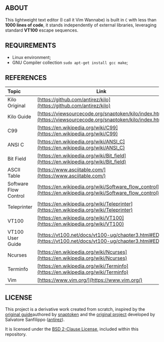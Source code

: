 ## ABOUT

This lightweight text editor (I call it Vim Wannabe) is built in `C` with less than
**1000 lines of code**, it stands independently of external libraries, leveraging
standard **VT100** escape sequences.

## REQUIREMENTS

- Linux environment;
- GNU Compiler collection `sudo apt-get install gcc make`;

## REFERENCES

| Topic | Link | Source |
|:------|------|:-------|
| Kilo Original          | [https://github.com/antirez/kilo](https://github.com/antirez/kilo) | GitHub |
| Kilo Guide             | [https://viewsourcecode.org/snaptoken/kilo/index.html](https://viewsourcecode.org/snaptoken/kilo/index.html) | Website |
| C99                    | [https://en.wikipedia.org/wiki/C99](https://en.wikipedia.org/wiki/C99) | Wikipedia |
| ANSI C                 | [https://en.wikipedia.org/wiki/ANSI_C](https://en.wikipedia.org/wiki/ANSI_C) | Wikipedia |
| Bit Field              | [https://en.wikipedia.org/wiki/Bit_field](https://en.wikipedia.org/wiki/Bit_field) | Wikipedia |
| ASCII Table            | [https://www.asciitable.com/](https://www.asciitable.com/) | Website |
| Software Flow Control  | [https://en.wikipedia.org/wiki/Software_flow_control](https://en.wikipedia.org/wiki/Software_flow_control) | Wikipedia |
| Teleprinter            | [https://en.wikipedia.org/wiki/Teleprinter](https://en.wikipedia.org/wiki/Teleprinter) | Wikipedia |
| VT100                  | [https://en.wikipedia.org/wiki/VT100](https://en.wikipedia.org/wiki/VT100) | Wikipedia |
| VT100 User Guide       | [https://vt100.net/docs/vt100-ug/chapter3.html#ED](https://vt100.net/docs/vt100-ug/chapter3.html#ED) | Website |
| Ncurses                | [https://en.wikipedia.org/wiki/Ncurses](https://en.wikipedia.org/wiki/Ncurses) | Wikipedia |
| Terminfo               | [https://en.wikipedia.org/wiki/Terminfo](https://en.wikipedia.org/wiki/Terminfo) | Wikipedia |
| Vim                    | [https://www.vim.org/](https://www.vim.org/) | Website |

## LICENSE

This project is a derivative work created from scratch, inspired by the
[original guide](https://viewsourcecode.org/snaptoken/kilo/)authored by
[snaptoken](https://github.com/snaptoken) and the
[original project](https://github.com/antirez/kilo) developed by Salvatore
Sanfilippo ([antirez](https://github.com/antirez)).

It is licensed under the
[BSD 2-Clause License](https://github.com/jotavare/text-editor-in-c/blob/main/LICENSE),
included within this repository.
